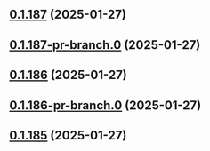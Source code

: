 ## [0.1.187](https://github.com/latha-414/AWS-CICD-web-app/compare/v0.1.187-pr-branch.0...v0.1.187) (2025-01-27)



## [0.1.187-pr-branch.0](https://github.com/latha-414/AWS-CICD-web-app/compare/v0.1.186...v0.1.187-pr-branch.0) (2025-01-27)



## [0.1.186](https://github.com/latha-414/AWS-CICD-web-app/compare/v0.1.186-pr-branch.0...v0.1.186) (2025-01-27)



## [0.1.186-pr-branch.0](https://github.com/latha-414/AWS-CICD-web-app/compare/v0.1.185...v0.1.186-pr-branch.0) (2025-01-27)



## [0.1.185](https://github.com/latha-414/AWS-CICD-web-app/compare/v0.1.185-pr-branch.0...v0.1.185) (2025-01-27)




